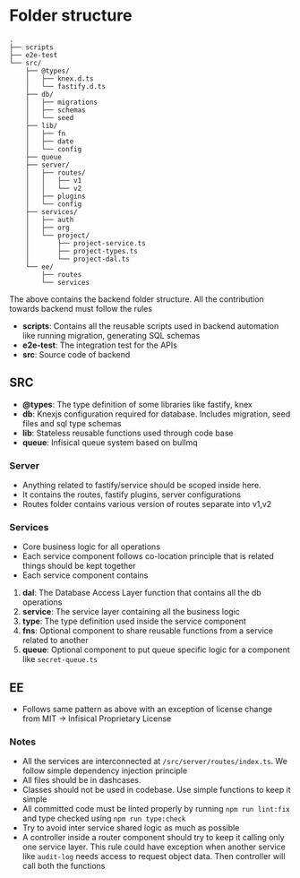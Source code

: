 # Folder structure

```
.
├── scripts
├── e2e-test
└── src/
    ├── @types/
    │   ├── knex.d.ts
    │   └── fastify.d.ts
    ├── db/
    │   ├── migrations
    │   ├── schemas
    │   └── seed
    ├── lib/
    │   ├── fn
    │   ├── date
    │   └── config
    ├── queue
    ├── server/
    │   ├── routes/
    │   │   ├── v1
    │   │   └── v2
    │   ├── plugins
    │   └── config
    ├── services/
    │   ├── auth
    │   ├── org
    │   └── project/
    │       ├── project-service.ts
    │       ├── project-types.ts
    │       └── project-dal.ts
    └── ee/
        ├── routes
        └── services
```

The above contains the backend folder structure. All the contribution towards backend must follow the rules

- **scripts**: Contains all the reusable scripts used in backend automation like running migration, generating SQL schemas
- **e2e-test**: The integration test for the APIs
- **src**: Source code of backend

## SRC

- **@types**: The type definition of some libraries like fastify, knex
- **db**: Knexjs configuration required for database. Includes migration, seed files and sql type schemas
- **lib**: Stateless reusable functions used through code base
- **queue**: Infisical queue system based on bullmq

### Server

- Anything related to fastify/service should be scoped inside here.
- It contains the routes, fastify plugins, server configurations
- Routes folder contains various version of routes separate into v1,v2

### Services

- Core business logic for all operations
- Each service component follows co-location principle that is related things should be kept together
- Each service component contains

1. **dal**: The Database Access Layer function that contains all the db operations
2. **service**: The service layer containing all the business logic
3. **type**: The type definition used inside the service component
4. **fns**: Optional component to share reusable functions from a service related to another
5. **queue**: Optional component to put queue specific logic for a component like `secret-queue.ts`

## EE

- Follows same pattern as above with an exception of license change from MIT -> Infisical Proprietary License

### Notes

- All the services are interconnected at `/src/server/routes/index.ts`. We follow simple dependency injection principle
- All files should be in dashcases.
- Classes should not be used in codebase. Use simple functions to keep it simple
- All committed code must be linted properly by running `npm run lint:fix` and type checked using `npm run type:check`
- Try to avoid inter service shared logic as much as possible
- A controller inside a router component should try to keep it calling only one service layer. This rule could have exception when another service
  like `audit-log` needs access to request object data. Then controller will call both the functions
